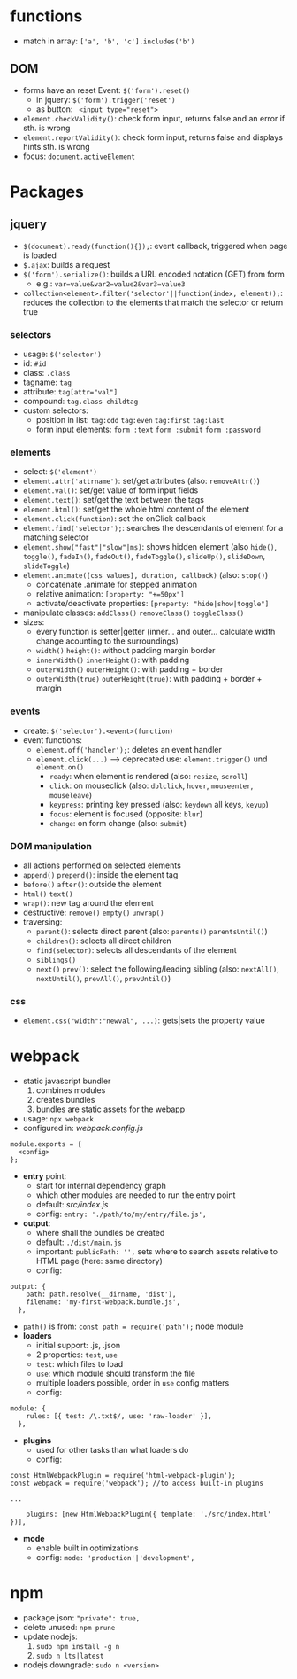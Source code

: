 # functions
- match in array: `['a', 'b', 'c'].includes('b')`
## DOM

- forms have an reset Event: `$('form').reset()`
    - in jquery: `$('form').trigger('reset')`
    - as button: ` <input type="reset">`
- `element.checkValidity()`: check form input, returns false and an error if sth. is wrong
- `element.reportValidity()`: check form input, returns false and displays hints sth. is wrong
- focus: `document.activeElement`

# Packages

## jquery

- `$(document).ready(function(){});`: event callback, triggered when page is loaded
- `$.ajax`: builds a request
- `$('form').serialize()`: builds a URL encoded notation (GET) from form
    - e.g.: `var=value&var2=value2&var3=value3`
- `collection<element>.filter('selector'||function(index, element));`: reduces the collection to the elements that match the selector or return true

### selectors
- usage: `$('selector')`
- id: `#id`
- class: `.class`
- tagname: `tag`
- attribute: `tag[attr="val"]`
- compound: `tag.class childtag`
- custom selectors:
    - position in list: `tag:odd` `tag:even` `tag:first` `tag:last`
    - form input elements: `form :text` `form :submit` `form :password`

### elements
- select: `$('element')`
- `element.attr('attrname')`: set/get attributes (also: `removeAttr()`)
- `element.val()`: set/get value of form input fields
- `element.text()`: set/get the text between the tags
- `element.html()`: set/get the whole html content of the element
- `element.click(function)`: set the onClick callback
- `element.find('selector');`: searches the descendants of element for a matching selector
- `element.show("fast"|"slow"|ms)`: shows hidden element (also `hide()`, `toggle()`, `fadeIn()`, `fadeOut()`, `fadeToggle()`, `slideUp()`, `slideDown`, `slideToggle`)
- `element.animate([css values], duration, callback)` (also: `stop()`)
    - concatenate .animate for stepped animation
    - relative animation: `[property: "+=50px"]`
    - activate/deactivate properties: `[property: "hide|show|toggle"]`
- manipulate classes: `addClass()` `removeClass()` `toggleClass()`
- sizes:
    - every function is setter|getter (inner... and outer... calculate width change acounting to the surroundings)
    - `width()` `height()`: without padding margin border
    - `innerWidth()` `innerHeight()`: with padding
    - `outerWidth()` `outerHeight()`: with padding + border
    - `outerWidth(true)` `outerHeight(true)`: with padding + border + margin


### events
- create: `$('selector').<event>(function)`
- event functions:
    - `element.off('handler');`: deletes an event handler
    - `element.click(...)` --> deprecated use: `element.trigger()` und `element.on()`
        - `ready`: when element is rendered (also: `resize`, `scroll`)
        - `click`: on mouseclick (also: `dblclick`, `hover`, `mouseenter`, `mouseleave`)
        - `keypress`: printing key pressed (also: `keydown` all keys, `keyup`)
        - `focus`: element is focused (opposite: `blur`)
        - `change`: on form change (also: `submit`)

### DOM manipulation
- all actions performed on selected elements
- `append()` `prepend()`: inside the element tag
- `before()` `after()`: outside the element
- `html()` `text()`
- `wrap()`: new tag around the element
- destructive: `remove()` `empty()` `unwrap()`
- traversing:
    - `parent()`: selects direct parent (also: `parents()` `parentsUntil()`)
    - `children()`: selects all direct children
    - `find(selector)`: selects all descendants of the element
    - `siblings()`
    - `next()` `prev()`: select the following/leading sibling (also: `nextAll()`, `nextUntil()`, `prevAll()`, `prevUntil()`) 

### css
- `element.css("width":"newval", ...)`: gets|sets the property value

# webpack
- static javascript bundler
    1. combines modules
    2. creates bundles
    3. bundles are static assets for the webapp
- usage: `npx webpack`
- configured in: *webpack.config.js*
```
module.exports = {
  <config>
};
```
- **entry** point:
    - start for internal dependency graph
    - which other modules are needed to run the entry point
    - default: *src/index.js*
    - config: `entry: './path/to/my/entry/file.js',`
- **output**:
    - where shall the bundles be created
    - default: `./dist/main.js`
    - important: `publicPath: '',` sets where to search assets relative to HTML page (here: same directory)
    - config:
```
output: {
    path: path.resolve(__dirname, 'dist'),
    filename: 'my-first-webpack.bundle.js',
  },
```

- `path()` is from: `const path = require('path');` node module
- **loaders**
    - initial support: .js, .json
    - 2 properties: `test`, `use`
    - `test`: which files to load
    - `use`: which module should transform the file
    - multiple loaders possible, order in `use` config matters
    - config:
```
module: {
    rules: [{ test: /\.txt$/, use: 'raw-loader' }],
  },
```
- **plugins**
    - used for other tasks than what loaders do
    - config:
```
const HtmlWebpackPlugin = require('html-webpack-plugin');
const webpack = require('webpack'); //to access built-in plugins

...

    plugins: [new HtmlWebpackPlugin({ template: './src/index.html' })],
```
- **mode**
    - enable built in optimizations
    - config: `mode: 'production'|'development',`

# npm
- package.json: `"private": true,`
- delete unused: `npm prune`
- update nodejs:
    1. `sudo npm install -g n`
    2. `sudo n lts|latest`
- nodejs downgrade: `sudo n <version>`